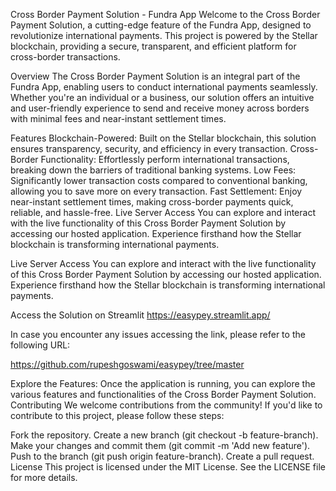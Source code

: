 Cross Border Payment Solution - Fundra App
Welcome to the Cross Border Payment Solution, a cutting-edge feature of the Fundra App, designed to revolutionize international payments. This project is powered by the Stellar blockchain, providing a secure, transparent, and efficient platform for cross-border transactions.

Overview
The Cross Border Payment Solution is an integral part of the Fundra App, enabling users to conduct international payments seamlessly. Whether you're an individual or a business, our solution offers an intuitive and user-friendly experience to send and receive money across borders with minimal fees and near-instant settlement times.

Features
Blockchain-Powered: Built on the Stellar blockchain, this solution ensures transparency, security, and efficiency in every transaction.
Cross-Border Functionality: Effortlessly perform international transactions, breaking down the barriers of traditional banking systems.
Low Fees: Significantly lower transaction costs compared to conventional banking, allowing you to save more on every transaction.
Fast Settlement: Enjoy near-instant settlement times, making cross-border payments quick, reliable, and hassle-free.
Live Server Access
You can explore and interact with the live functionality of this Cross Border Payment Solution by accessing our hosted application. Experience firsthand how the Stellar blockchain is transforming international payments.

Live Server Access
You can explore and interact with the live functionality of this Cross Border Payment Solution by accessing our hosted application. Experience firsthand how the Stellar blockchain is transforming international payments.

Access the Solution on Streamlit
https://easypey.streamlit.app/

In case you encounter any issues accessing the link, please refer to the following URL:

https://github.com/rupeshgoswami/easypey/tree/master

Explore the Features:
Once the application is running, you can explore the various features and functionalities of the Cross Border Payment Solution.
Contributing
We welcome contributions from the community! If you'd like to contribute to this project, please follow these steps:

Fork the repository.
Create a new branch (git checkout -b feature-branch).
Make your changes and commit them (git commit -m 'Add new feature').
Push to the branch (git push origin feature-branch).
Create a pull request.
License
This project is licensed under the MIT License. See the LICENSE file for more details.
